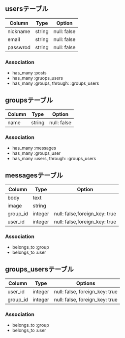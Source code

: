 ## usersテーブル

|Column|Type|Option|
|------|----|------|
|nickname|string|null: false|
|email|string|null: false|
|passwrod|string|null: false|

### Association
- has_many :posts
- has_many :gruops_users
- has_many :groups, through: :groups_users

## groupsテーブル

|Column|Type|Option|
|------|----|------|
|name|string|null: false|

### Association
- has_many :messages
- has_many :groups_user
- has_many :users, through: :groups_users

## messagesテーブル

|Column|Type|Option|
|------|----|------|
|body|text||
|image|string||
|group_id|integer|null: false,foreign_key: true|
|user_id|integer|null: false,foreign_key: true|

### Association
- belongs_to :group
- belongs_to :user

## groups_usersテーブル

|Column|Type|Options|
|------|----|-------|
|user_id|integer|null: false, foreign_key: true|
|group_id|integer|null: false, foreign_key: true|

### Association
- belongs_to :group
- belongs_to :user
